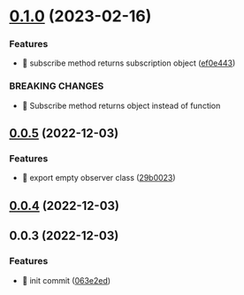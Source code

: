 # [0.1.0](https://github.com/mjancarik/esmj-observable/compare/v0.0.5...v0.1.0) (2023-02-16)


### Features

* 🎸 subscribe method returns subscription object ([ef0e443](https://github.com/mjancarik/esmj-observable/commit/ef0e4439e5c25a02e2ac26c062c24d01d9ffe35f))


### BREAKING CHANGES

* 🧨 Subscribe method returns object instead of function



## [0.0.5](https://github.com/mjancarik/esmj-observable/compare/v0.0.4...v0.0.5) (2022-12-03)


### Features

* 🎸 export empty observer class ([29b0023](https://github.com/mjancarik/esmj-observable/commit/29b0023c9a1ae90c566e642490d538d86e550cf4))



## [0.0.4](https://github.com/mjancarik/esmj-observable/compare/v0.0.3...v0.0.4) (2022-12-03)



## 0.0.3 (2022-12-03)


### Features

* 🎸 init commit ([063e2ed](https://github.com/mjancarik/esmj-observable/commit/063e2ed5ab4182dcc093aefecee701e01906a6c6))



